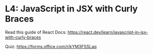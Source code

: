 # L4: JavaScript in JSX with Curly Braces

Read this guide of React Docs: https://react.dev/learn/javascript-in-jsx-with-curly-braces

Quiz: https://forms.office.com/r/kYM3FSSLaq

